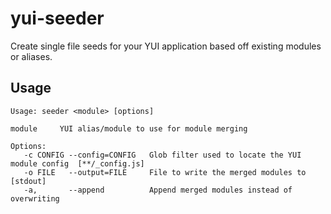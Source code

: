yui-seeder
==========

Create single file seeds for your YUI application based off existing modules or aliases.

## Usage ##

```
Usage: seeder <module> [options]

module     YUI alias/module to use for module merging

Options:
   -c CONFIG --config=CONFIG   Glob filter used to locate the YUI module config  [**/_config.js]
   -o FILE   --output=FILE     File to write the merged modules to  [stdout]
   -a,       --append          Append merged modules instead of overwriting
```
